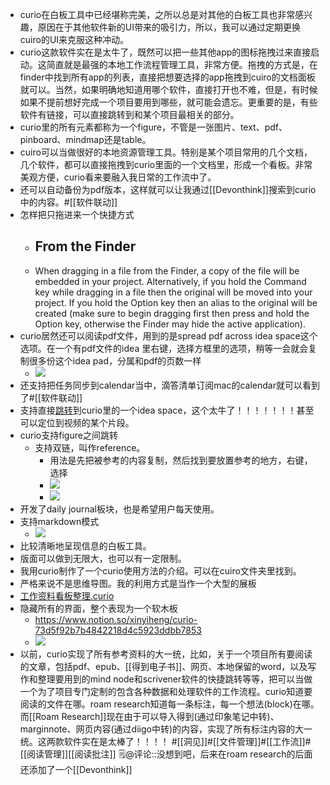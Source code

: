 - curio在白板工具中已经堪称完美，之所以总是对其他的白板工具也非常感兴趣，原因在于其他软件新的UI带来的吸引力，所以，我可以通过定期更换cuiro的UI来克服这种冲动。
- curio这款软件实在是太牛了，既然可以把一些其他app的图标拖拽过来直接启动。这简直就是最强的本地工作流程管理工具，非常方便。拖拽的方式是，在finder中找到所有app的列表，直接把想要选择的app拖拽到cuiro的文档面板就可以。当然，如果明确地知道用哪个软件，直接打开也不难，但是，有时候如果不提前想好完成一个项目要用到哪些，就可能会遗忘。更重要的是，有些软件有链接，可以直接跳转到和某个项目最相关的部分。
- curio里的所有元素都称为一个figure，不管是一张图片、text、pdf、pinboard、mindmap还是table。
- cuiro可以当做很好的本地资源管理工具。特别是某个项目常用的几个文档，几个软件，都可以直接拖拽到curio里面的一个文档里，形成一个看板。非常美观方便，curio看来要融入我日常的工作流中了。
- 还可以自动备份为pdf版本，这样就可以让我通过[[Devonthink]]搜索到curio中的内容。#[[软件联动]]
- 怎样把只拖进来一个快捷方式
    - ## From the Finder
    - When dragging in a file from the Finder, a copy of the file will be embedded in your project. Alternatively, if you hold the Command key while dragging in a file then the original will be moved into your project. If you hold the Option key then an alias to the original will be created (make sure to begin dragging first then press and hold the Option key, otherwise the Finder may hide the active application).
- curio居然还可以阅读pdf文件，用到的是spread pdf across idea space这个选项。在一个有pdf文件的idea 里右键，选择方框里的选项，稍等一会就会复制很多份这个idea pad，分属和pdf的页数一样
    - ![](https://firebasestorage.googleapis.com/v0/b/firescript-577a2.appspot.com/o/imgs%2Fapp%2Fxinyiheng%2F9JSGH7Iq8F.png?alt=media&token=e247b434-9f8e-4a95-8bae-5641a8c6d87a)
- 还支持把任务同步到calendar当中，滴答清单订阅mac的calendar就可以看到了#[[软件联动]] 
- 支持直接[跳转](curio://welcome?i=5guI4MvIRLiU0YBV9uMqdA)到curio里的一个idea space，这个太牛了！！！！！！！甚至可以定位到视频的某个片段。
- curio支持figure之间跳转
    - 支持双链，叫作reference。
        - 用法是先把被参考的内容复制，然后找到要放置参考的地方，右键，选择
        - ![](https://firebasestorage.googleapis.com/v0/b/firescript-577a2.appspot.com/o/imgs%2Fapp%2Fxinyiheng%2FZg43phGkC5.png?alt=media&token=5864ebba-f89d-43cd-97ec-ca9a1510dd32)
        - ![](https://firebasestorage.googleapis.com/v0/b/firescript-577a2.appspot.com/o/imgs%2Fapp%2Fxinyiheng%2FgkG5czrOiK.png?alt=media&token=de98ef79-f776-4c6c-947b-d42097a5382e)
- 开发了daily journal板块，也是希望用户每天使用。
- 支持markdown模式
    - ![](https://firebasestorage.googleapis.com/v0/b/firescript-577a2.appspot.com/o/imgs%2Fapp%2Fxinyiheng%2FsMzvscmzOS.png?alt=media&token=c7d819ca-319b-41bb-9d21-b3c340f8ee74)
- 比较清晰地呈现信息的白板工具。
- 版面可以做到无限大，也可以有一定限制。
- 我用curio制作了一个curio使用方法的介绍。可以在cuiro文件夹里找到。
- 严格来说不是思维导图。我的利用方式是当作一个大型的展板
- [工作资料看板整理.curio](hook://file/tVYpkeCM6?p=Y29tfmFwcGxlfkNsb3VkRG9jcy9DdXJpbw==&n=%E5%B7%A5%E4%BD%9C%E8%B5%84%E6%96%99%E7%9C%8B%E6%9D%BF%E6%95%B4%E7%90%86.curio)
- 隐藏所有的界面，整个表现为一个软木板
    - https://www.notion.so/xinyiheng/curio-73d5f92b7b4842218d4c5923ddbb7853
    - ![](https://firebasestorage.googleapis.com/v0/b/firescript-577a2.appspot.com/o/imgs%2Fapp%2Fxinyiheng%2FWBxCSF1ZSh.png?alt=media&token=dec4dca7-68df-4f2d-81b5-3b4efd8d810e)
- 以前，curio实现了所有参考资料的大一统，比如，关于一个项目所有要阅读的文章，包括pdf、epub、[[得到电子书]]、网页、本地保留的word，以及写作和整理要用到的mind node和scrivener软件的快捷跳转等等，把可以当做一个为了项目专门定制的包含各种数据和处理软件的工作流程。curio知道要阅读的文件在哪。roam research知道每一条标注，每一个想法(block)在哪。而[[Roam Research]]现在由于可以导入得到(通过印象笔记中转)、marginnote、网页内容(通过diigo中转)的内容，实现了所有标注内容的大一统。这两款软件实在是太棒了！！！！
#[[洞见]]#[[文件管理]]#[[工作流]]#[[阅读管理]][[阅读批注]] 🗒@评论::没想到吧，后来在roam research的后面还添加了一个[[Devonthink]]
